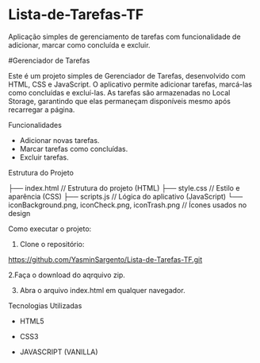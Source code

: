 # Lista-de-Tarefas-TF
Aplicação simples de gerenciamento de tarefas com funcionalidade de adicionar, marcar como concluída e excluir.


#Gerenciador de Tarefas

Este é um projeto simples de Gerenciador de Tarefas, desenvolvido com HTML, CSS e JavaScript. O aplicativo permite adicionar tarefas, marcá-las como concluídas e excluí-las. As tarefas são armazenadas no Local Storage, garantindo que elas permaneçam disponíveis mesmo após recarregar a página.


Funcionalidades

- Adicionar novas tarefas.
- Marcar tarefas como concluídas.
- Excluir tarefas.

Estrutura do Projeto

├── index.html      // Estrutura do projeto (HTML)
├── style.css       // Estilo e aparência (CSS)
├── scripts.js      // Lógica do aplicativo (JavaScript)
└── iconBackground.png, iconCheck.png, iconTrash.png // Ícones usados no design


Como executar o projeto:

1. Clone o repositório:

https://github.com/YasminSargento/Lista-de-Tarefas-TF.git


2.Faça o download do aqrquivo zip.


3. Abra o arquivo index.html em qualquer navegador.


Tecnologias Utilizadas

- HTML5

- CSS3

- JAVASCRIPT (VANILLA)
